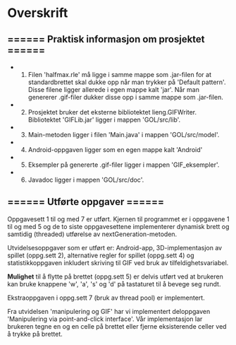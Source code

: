 # Overskrift

## ====== Praktisk informasjon om prosjektet ======

* 1) Filen 'halfmax.rle' må ligge i samme mappe som .jar-filen for at standardbrettet skal dukke opp når man trykker på 'Default pattern'.
Disse filene ligger allerede i egen mappe kalt 'jar'. Når man genererer .gif-filer dukker disse opp i samme mappe som .jar-filen.

* 2) Prosjektet bruker det eksterne bibliotektet lieng.GIFWriter. Bibliotektet 'GIFLib.jar' ligger i mappen 'GOL/src/lib'.

* 3) Main-metoden ligger i filen 'Main.java' i mappen 'GOL/src/model'.

* 4) Android-oppgaven ligger som en egen mappe kalt 'Android'
 
* 5) Eksempler på genererte .gif-filer ligger i mappen 'GIF_eksempler'.

* 6) Javadoc ligger i mappen 'GOL/src/doc'.


## ====== Utførte oppgaver ======

Oppgavesett 1 til og med 7 er utført. Kjernen til programmet er i oppgavene 1 til og med 5 og de to siste
oppgavesettene implementerer dynamisk brett og samtidig (threaded) utførelse av nextGeneration-metoden.

Utvidelsesoppgaver som er utført er: Android-app, 3D-implementasjon av spillet (oppg.sett 2),
alternative regler for spillet (oppg.sett 4) og statistikkoppgaven inkludert skriving til GIF ved bruk av
tilfeldighetsvariabel.

**Mulighet** til å flytte på brettet (oppg.sett 5) er delvis utført ved at
brukeren kan bruke knappene 'w', 'a', 's' og 'd' på tastaturet til å bevege seg rundt.

Ekstraoppgaven i oppg.sett 7 (bruk av thread pool) er implementert.

Fra utvidelsen 'manipulering og GIF' har vi implementert deloppgaven 'Manipulering via point-and-click interface'.
Vår implementasjon lar brukeren tegne en og en celle på brettet eller fjerne eksisterende celler ved å trykke på brettet.
